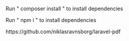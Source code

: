 <p> Run " composer install " to install dependencies </p>
<p> Run " npm i " to install dependencies </p>
<p> https://github.com/niklasravnsborg/laravel-pdf </p>
